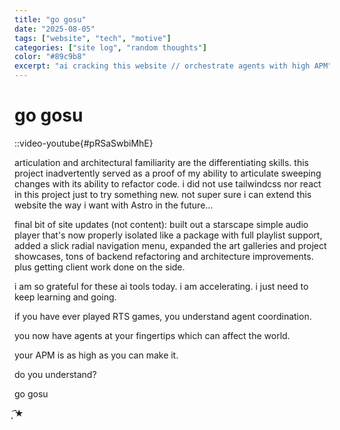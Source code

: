 ```yaml
---
title: "go gosu"
date: "2025-08-05"
tags: ["website", "tech", "motive"]
categories: ["site log", "random thoughts"]
color: "#89c9b8"
excerpt: "ai cracking this website // orchestrate agents with high APM"
---
```


# go gosu

::video-youtube{#pRSaSwbiMhE}

articulation and architectural familiarity are the differentiating skills. this project inadvertently served as a proof of my ability to articulate sweeping changes with its ability to refactor code. i did not use tailwindcss nor react in this project just to try something new. not super sure i can extend this website the way i want with Astro in the future...

final bit of site updates (not content): built out a starscape simple audio player that's now properly isolated like a package with full playlist support, added a slick radial navigation menu, expanded the art galleries and project showcases, tons of backend refactoring and architecture improvements. plus getting client work done on the side.

i am so grateful for these ai tools today. i am accelerating. i just need to keep learning and going.

if you have ever played RTS games, you understand agent coordination.

you now have agents at your fingertips which can affect the world.

your APM is as high as you can make it.

do you understand?

go gosu

͙͘͡★
